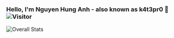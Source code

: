 ### Hello, I'm Nguyen Hung Anh - also known as k4t3pr0 👋 ![Visitor](https://visitor-badge.laobi.icu/badge?page_id=k4t3pr0.k4t3pr0)
![Overall Stats](https://github-readme-stats.vercel.app/api?username=k4t3pr0&count_private=true&show_icons=true&hide=contribs)

